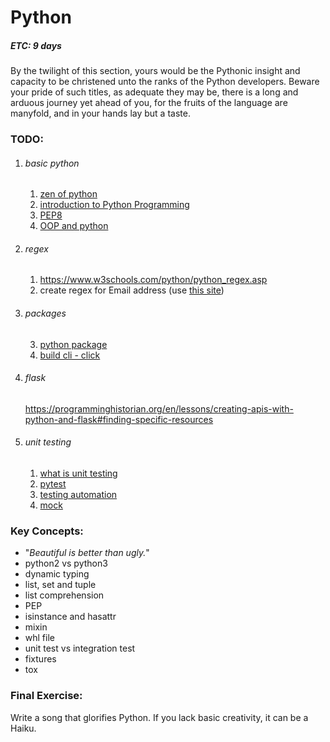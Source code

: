 # Python
##### ETC: 9 days
By the twilight of this section,
yours would be the Pythonic insight and capacity to be christened unto the ranks
of the Python developers.
Beware your pride of such titles,
as adequate they may be, there is a long and arduous journey yet ahead of you,
for the fruits of the language are manyfold, and in your hands lay but a taste.

### TODO:
1. ###### basic python
    1. [zen of python](https://en.wikipedia.org/wiki/Zen_of_Python)
    2. [introduction to Python Programming](https://click.linksynergy.com/deeplink?id=vedj0cWlu2Y&mid=39197&u1=ddfreepython2&murl=https%3A%2F%2Fwww.udemy.com%2Fcourse%2Fpythonforbeginnersintro%2F)
    3. [PEP8](https://realpython.com/python-pep8/)
    4. [OOP and python](https://realpython.com/inheritance-composition-python/#whats-inheritance)
2. ###### regex
    1. https://www.w3schools.com/python/python_regex.asp
    2. create regex for Email address (use [this site](https://regex101.com))
3. ###### packages
    3. [python package](https://packaging.python.org/tutorials/packaging-projects/)
    4. [build cli - click](https://pymbook.readthedocs.io/en/latest/click.html)
4. ###### flask
    https://programminghistorian.org/en/lessons/creating-apis-with-python-and-flask#finding-specific-resources
5. ###### unit testing
    1. [what is unit testing](http://letmegooglethat.com/?q=what+is+unit+testing)
    2. [pytest](https://www.guru99.com/pytest-tutorial.html)
    3. [testing automation](https://www.youtube.com/watch?v=-BHverY7IwU)
    4. [mock](https://realpython.com/python-mock-library/)

### Key Concepts:
-   "_Beautiful is better than ugly._"
-   python2 vs python3
-   dynamic typing
-   list, set and tuple
-   list comprehension
-   PEP
-   isinstance and hasattr
-   mixin
-   whl file
-   unit test vs integration test
-   fixtures
-   tox
    
### Final Exercise:
Write a song that glorifies Python. If you lack basic creativity, it can be a Haiku.